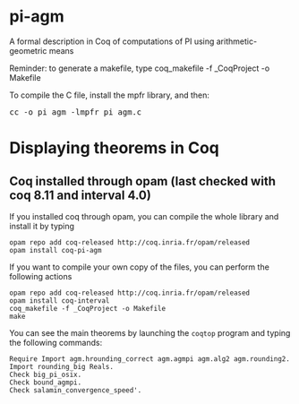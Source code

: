 # pi-agm
A formal description in Coq of computations of PI using arithmetic-geometric means

Reminder: to generate a makefile, type coq_makefile -f _CoqProject -o Makefile

To compile the C file, install the mpfr library, and then:

<pre>
cc -o pi_agm -lmpfr pi_agm.c
</pre>

# Displaying theorems in Coq

## Coq installed through opam (last checked with coq 8.11 and interval 4.0)

If you installed coq through opam, you can compile the whole library and
install it by typing

    opam repo add coq-released http://coq.inria.fr/opam/released
    opam install coq-pi-agm

If you want to compile your own copy of the files, you can perform the
following actions

    opam repo add coq-released http://coq.inria.fr/opam/released
    opam install coq-interval
    coq_makefile -f _CoqProject -o Makefile
    make

You can see the main theorems by launching the <code>coqtop</code> program and
typing the following commands:

    Require Import agm.hrounding_correct agm.agmpi agm.alg2 agm.rounding2.
    Import rounding_big Reals.
    Check big_pi_osix.
    Check bound_agmpi.
    Check salamin_convergence_speed'.

